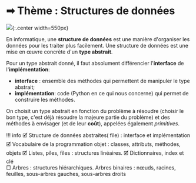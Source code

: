 # &#10145; Thème : Structures de données

![](../images/Donnees-structurees.png){:.center width=550px}

En informatique, une **structure de données** est une manière d'organiser les données pour les traiter plus facilement.
Une structure de données est une mise en œuvre concrète d'un **type abstrait**. 

Pour un type abstrait donné, il faut absolument différencier l'**interface** de l'**implémentation**:

- **interface** : ensemble des méthodes qui permettent de manipuler le type abstrait;
- **implémentation**: code (Python en ce qui nous concerne) qui permet de construire les méthodes.

On choisit un type abstrait en fonction du problème à résoudre (choisir le bon type, c'est déjà résoudre la majeure partie du problème) et des méthodes à envisager (et de leur **coût**), appelées également *primitives*.

!!! info
    🗹 Structure de données abstraites( file) : interface et implémentation  
    🗹 Vocabulaire de la programmation objet : classes, attributs, méthodes, objets 
    🗹 Listes, piles, files : structures linéaires. 
    🗹 Dictionnaires, index et clé  
    □ Arbres : structures hiérarchiques. Arbres binaires : nœuds, racines, feuilles, sous-arbres gauches, sous-arbres droits
